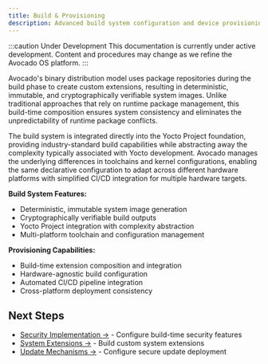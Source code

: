 ```yaml
---
title: Build & Provisioning
description: Advanced build system configuration and device provisioning workflows
---
```


:::caution Under Development
This documentation is currently under active development. Content and procedures may change as we refine the Avocado OS platform.
:::

Avocado's binary distribution model uses package repositories during the build phase to create custom extensions, resulting in deterministic, immutable, and cryptographically verifiable system images. Unlike traditional approaches that rely on runtime package management, this build-time composition ensures system consistency and eliminates the unpredictability of runtime package conflicts.

The build system is integrated directly into the Yocto Project foundation, providing industry-standard build capabilities while abstracting away the complexity typically associated with Yocto development. Avocado manages the underlying differences in toolchains and kernel configurations, enabling the same declarative configuration to adapt across different hardware platforms with simplified CI/CD integration for multiple hardware targets.

**Build System Features:**

- Deterministic, immutable system image generation
- Cryptographically verifiable build outputs
- Yocto Project integration with complexity abstraction
- Multi-platform toolchain and configuration management

**Provisioning Capabilities:**

- Build-time extension composition and integration
- Hardware-agnostic build configuration
- Automated CI/CD pipeline integration
- Cross-platform deployment consistency

## Next Steps

- [Security Implementation →](./security-implementation) - Configure build-time security features
- [System Extensions →](./system-extensions) - Build custom system extensions
- [Update Mechanisms →](./update-mechanisms) - Configure secure update deployment
